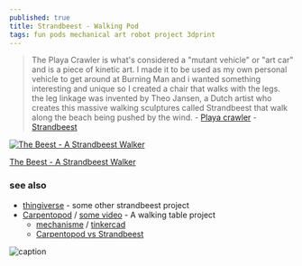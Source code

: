 ```yaml
---
published: true
title: Strandbeest - Walking Pod
tags: fun pods mechanical art robot project 3dprint
---
```

> The Playa Crawler is what's considered a "mutant vehicle" or "art car" and is a piece of kinetic art. I made it to be used as my own personal vehicle to get around at Burning Man and i wanted something interesting and unique so I created a chair that walks with the legs. the leg linkage was invented by Theo Jansen, a Dutch artist who creates this massive walking sculptures called Strandbeest that walk along the beach being pushed by the wind. - [Playa crawler](https://www.youtube.com/watch?v=TzehmObSjAE) - [Strandbeest](https://www.youtube.com/watch?v=LewVEF2B_pM)

[![The Beest - A Strandbeest Walker](https://cdn.thingiverse.com/renders/85/01/21/61/3d/1454ef6648bba21002caefc618e364dc_preview_featured.jpg)](https://www.thingiverse.com/thing:2216204)

[The Beest - A Strandbeest Walker](https://www.thingiverse.com/thing:2216204)

### see also
- [thingiverse](https://www.thingiverse.com/search?q=strandbeest&dwh=105dd6eb745aeb4) - some other strandbeest project
- [Carpentopod](https://www.decarpentier.nl/carpentopod) / [some video](https://www.youtube.com/watch?v=6wnj2yneBog) - A walking table project
	- [mechanisme](https://www.youtube.com/embed/R5b97QwAwxg?rel=0) / [tinkercad](https://www.youtube.com/watch?v=WJ5XZkNJtac)
    - [Carpentopod vs Strandbeest](https://www.youtube.com/watch?v=k4qrjD_HK4E)


![caption](https://web.archive.org/web/20170730105230if_/http://boim.com/Walkin8r/JansenCycle.gif)

